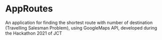 # AppRoutes
An application for finding the shortest route with number of destination (Travelling Salesman Problem), using GoogleMaps API, developed during the Hackathon 2021 of JCT
